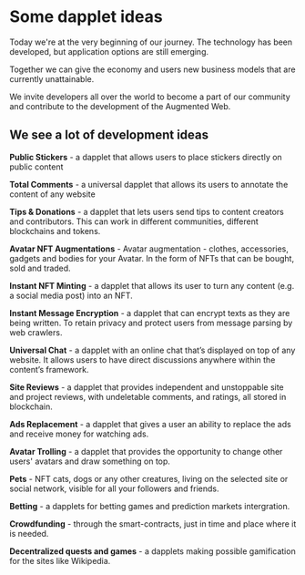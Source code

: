 # Some dapplet ideas
Today we're at the very beginning of our journey. The technology has been developed, but application options are still emerging.

Together we can give the economy and users new business models that are currently unattainable.

We invite developers all over the world to become a part of our community and contribute to the development of the Augmented Web.

## We see a lot of development ideas
**Public Stickers** - a dapplet that allows users to place stickers directly on public content

**Total Comments** - a universal dapplet that allows its users to annotate the content of any website 

**Tips & Donations** - a dapplet that lets users send tips to content creators and contributors. This can work in different communities, different blockchains and tokens. 

**Avatar NFT Augmentations** - Avatar augmentation - clothes, accessories, gadgets and bodies for your Avatar. In the form of NFTs that can be bought, sold and traded.

**Instant NFT Minting** - a dapplet that allows its user to turn any content (e.g. a social media post) into an NFT.

**Instant Message Encryption** - a dapplet that can encrypt texts as they are being written. To retain privacy and protect users from message parsing by web crawlers.

**Universal Chat** - a dapplet with an online chat that’s displayed on top of any website. It allows users to have direct discussions anywhere within the content’s framework.

**Site Reviews** - a dapplet that provides independent and unstoppable site and project reviews, with undeletable comments, and ratings, all stored in blockchain.

**Ads Replacement** - a dapplet that gives a user an ability to replace the ads and receive money for watching ads.

**Avatar Trolling** - a dapplet that provides the opportunity to change other users' avatars and draw something on top.

**Pets** - NFT cats, dogs or any other creatures, living on the selected site or social network, visible for all your followers and friends.

**Betting** - a dapplets for betting games and prediction markets intergration.

**Crowdfunding** - through the smart-contracts, just in time and place where it is needed.

**Decentralized quests and games** - a dapplets making possible gamification for the sites like Wikipedia. 


